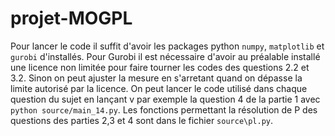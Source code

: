 # projet-MOGPL
Pour lancer le code il suffit d'avoir les packages python `numpy`, `matplotlib` et `gurobi` d'installés.
Pour Gurobi il est nécessaire d'avoir au préalable installé une licence non limitée pour faire tourner les codes des questions 2.2 et 3.2. Sinon on peut ajuster la mesure en s'arretant quand on dépasse la limite autorisé par la licence. 
On peut lancer le code utilisé dans chaque question du sujet en lançant v par exemple la question 4 de la partie 1 avec `python source/main_14.py`.
Les fonctions permettant la résolution de P des questions des parties 2,3 et 4 sont dans le fichier `source\pl.py`.
